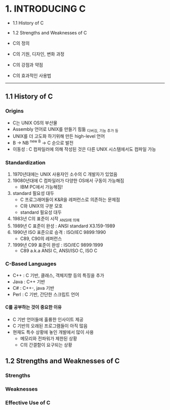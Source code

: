 # 1. INTRODUCING C

- 1.1 History of C
- 1.2 Strengths and Weaknesses of C

- C의 정의
- C의 기원, 디자인, 변화 과정
- C의 강점과 약점
- C의 효과적인 사용법

---

## 1.1 History of C

### Origins

- C는 UNIX OS의 부산물
- Assembly 언어로 UNIX를 만들기 힘듦 <sub>디버깅, 기능 추가 등</sub>
- UNIX를 더 고도화 하기위해 만든 high-level 언어
- B -> NB <sup>new B</sup> -> C 순으로 발전
- 이동성 : C 컴파일러에 의해 작성된 것은 다른 UNIX 시스템에서도 컴파일 가능

### Standardization

1. 1970년대에는 UNIX 사용자인 소수의 C 개발자가 있었음
2. 19080년대에 C 컴파일러가 다양한 OS에서 구동이 가능해짐
    - IBM PC에서 가능해짐!
3. standard 필요성 대두
    - C 프로그래머들이 K&R을 레퍼런스로 의존하는 문제점
    - C와 UNIX의 구분 모호
    - standard 필요성 대두
4. 1983년 C의 표준이 시작 <sub>ANSI에 의해</sub>
5. 1989년 C 표준이 완성 : ANSI standard X3.159-1989
6. 1990년 ISO 표준으로 승격 : ISO/IEC 9899:1990
    - C89, C90의 레퍼런스
7. 1999년 C99 표준이 완성 : ISO/IEC 9899:1999
    - C89 a.k.a ANSI C, ANSI/ISO C, ISO C

### C-Based Languages

- C++ : C 기반, 클래스, 객체지향 등의 특징을 추가
- Java : C++ 기반
- C# : C++-, java 기반
- Perl : C 기반, 간단한 스크립트 언어

#### C를 공부하는 것이 중요한 이유

- C 기반 언어들에 훌륭한 인사이트 제공
- C 기반의 오래된 프로그램들이 아직 많음
- 현재도 특수 상황에 놓인 개발에서 많이 사용
    - 메모리와 전파워가 제한된 상황
    - C의 간결함이 요구되는 상황

## 1.2 Strengths and Weaknesses of C

### Strengths

### Weaknesses

### Effective Use of C
